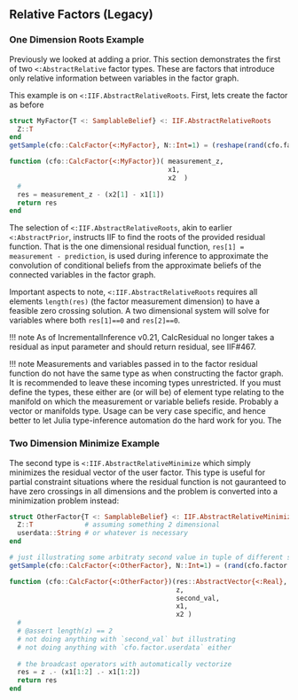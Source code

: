 ## Relative Factors (Legacy)
### One Dimension Roots Example

Previously we looked at adding a prior.  This section demonstrates the first of two `<:AbstractRelative` factor types.  These are factors that introduce only relative information between variables in the factor graph.

This example is on `<:IIF.AbstractRelativeRoots`.  First, lets create the factor as before 
```julia
struct MyFactor{T <: SamplableBelief} <: IIF.AbstractRelativeRoots
  Z::T
end
getSample(cfo::CalcFactor{<:MyFactor}, N::Int=1) = (reshape(rand(cfo.factor.Z,N) ,1,N), )

function (cfo::CalcFactor{<:MyFactor})( measurement_z,
                                        x1,
                                        x2  )
  #
  res = measurement_z - (x2[1] - x1[1])
  return res
end
```


The selection of `<:IIF.AbstractRelativeRoots`, akin to earlier `<:AbstractPrior`, instructs IIF to find the roots of the provided residual function.  That is the one dimensional residual function, `res[1] = measurement - prediction`, is used during inference to approximate the convolution of conditional beliefs from the approximate beliefs of the connected variables in the factor graph.

Important aspects to note, `<:IIF.AbstractRelativeRoots` requires all elements `length(res)` (the factor measurement dimension) to have a feasible zero crossing solution.  A two dimensional system will solve for variables where both `res[1]==0` and `res[2]==0`.

!!! note
    As of IncrementalInference v0.21, CalcResidual no longer takes a residual as input parameter and should return residual, see IIF#467.

!!! note
    Measurements and variables passed in to the factor residual function do not have the same type as when constructing the factor graph.  It is recommended to leave these incoming types unrestricted.  If you must define the types, these either are (or will be) of element type relating to the manifold on which the measurement or variable beliefs reside.  Probably a vector or manifolds type.  Usage can be very case specific, and hence better to let Julia type-inference automation do the hard work for you. The 

### Two Dimension Minimize Example

The second type is `<:IIF.AbstractRelativeMinimize` which simply minimizes the residual vector of the user factor. This type is useful for partial constraint situations where the residual function is not gauranteed to have zero crossings in all dimensions and the problem is converted into a minimization problem instead:
```julia
struct OtherFactor{T <: SamplableBelief} <: IIF.AbstractRelativeMinimize
  Z::T             # assuming something 2 dimensional
  userdata::String # or whatever is necessary
end

# just illustrating some arbitraty second value in tuple of different size
getSample(cfo::CalcFactor{<:OtherFactor}, N::Int=1) = (rand(cfo.factor.z,N), rand())

function (cfo::CalcFactor{<:OtherFactor})(res::AbstractVector{<:Real},
                                          z,
                                          second_val,
                                          x1,
                                          x2 )
  #
  # @assert length(z) == 2
  # not doing anything with `second_val` but illustrating
  # not doing anything with `cfo.factor.userdata` either
  
  # the broadcast operators with automatically vectorize
  res = z .- (x1[1:2] .- x1[1:2])
  return res
end
```
